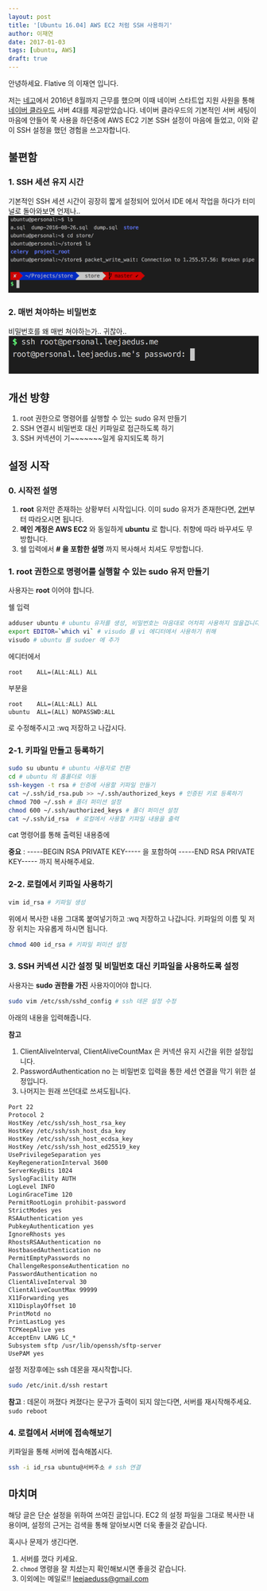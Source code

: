 ```yaml
---
layout: post
title: '[Ubuntu 16.04] AWS EC2 처럼 SSH 사용하기'
author: 이재연
date: 2017-01-03
tags: [ubuntu, AWS]
draft: true
---
```


안녕하세요. Flative 의 이재연 입니다.

저는 [네고](https://www.rocketpunch.com/companies/nego)에서 2016년 8월까지 근무를 했으며 이때 네이버 스타트업 지원 사원을 통해 [네이버 클라우드](https://www.ncloud.com/main/intro) 서버 4대를 제공받았습니다. 네이버 클라우드의 기본적인 서버 세팅이 마음에 안들어 쭉 사용을 하던중에 AWS EC2 기본 SSH 설정이 마음에 들었고, 이와 같이 SSH 설정을 했던 경험을 쓰고자합니다.

## 불편함

### 1. SSH 세션 유지 시간

기본적인 SSH 세션 시간이 굉장히 짧게 설정되어 있어서 IDE 에서 작업을 하다가 터미널로 돌아와보면 언제나..
![](/static/images/2016-09-11-like-aws/broken-pipe.png)

### 2. 매번 쳐야하는 비밀번호

비밀번호를 왜 매번 쳐야하는가.. 귀찮아..
![](/static/images/2016-09-11-like-aws/password.png)

## 개선 방향

1. root 권한으로 명령어를 실행할 수 있는 sudo 유저 만들기
1. SSH 연결시 비밀번호 대신 키파일로 접근하도록 하기
1. SSH 커넥션이 기~~~~~~~일게 유지되도록 하기

## 설정 시작

### 0. 시작전 설명

1. **root** 유저만 존재하는 상황부터 시작입니다. 이미 sudo 유저가 존재한다면, [2번](#Step2)부터 따라오시면 됩니다.
1. **메인 계정은 AWS EC2** 와 동일하게 **ubuntu** 로 합니다. 취향에 따라 바꾸셔도 무방합니다.
1. 쉘 입력에서 **\# 을 포함한 설명** 까지 복사해서 치셔도 무방합니다.

### 1. root 권한으로 명령어를 실행할 수 있는 sudo 유저 만들기

사용자는 **root** 이어야 합니다.

쉘 입력

```sh
adduser ubuntu # ubuntu 유저를 생성, 비밀번호는 마음대로 어차피 사용하지 않을겁니다.
export EDITOR=`which vi` # visudo 를 vi 에디터에서 사용하기 위해
visudo # ubuntu 를 sudoer 에 추가
```

에디터에서

```
root    ALL=(ALL:ALL) ALL
```

부분을

```
root    ALL=(ALL:ALL) ALL
ubuntu  ALL=(ALL) NOPASSWD:ALL
```

로 수정해주시고 :wq 저장하고 나갑시다.

### <a name="Step2"></a>2-1. 키파일 만들고 등록하기

```sh
sudo su ubuntu # ubuntu 사용자로 전환
cd # ubuntu 의 홈폴더로 이동
ssh-keygen -t rsa # 인증에 사용할 키파일 만들기
cat ~/.ssh/id_rsa.pub >> ~/.ssh/authorized_keys # 인증된 키로 등록하기
chmod 700 ~/.ssh # 폴더 퍼미션 설정
chmod 600 ~/.ssh/authorized_keys # 폴더 퍼미션 설정
cat ~/.ssh/id_rsa  # 로컬에서 사용할 키파일 내용을 출력
```

cat 명령어를 통해 출력된 내용중에

**중요** : -----BEGIN RSA PRIVATE KEY----- 을 포함하여 -----END RSA PRIVATE KEY----- 까지 복사﻿해주세요.

### 2-2. 로컬에서 키파일 사용하기

```sh
vim id_rsa # 키파일 생성
```

위에서 복사한 내용 그대록 붙여넣기하고 :wq 저장하고 나갑니다. 키파일의 이름 및 저장 위치는 자유롭게 하시면 됩니다.

```sh
chmod 400 id_rsa # 키파일 퍼미션 설정
```

### 3. SSH 커넥션 시간 설정 및 비밀번호 대신 키파일을 사용하도록 설정

사용자는 **sudo 권한을 가진** 사용자이어야 합니다.

```sh
sudo vim /etc/ssh/sshd_config # ssh 데몬 설정 수정
```

아래의 내용을 입력해줍니다.

**참고**

1. ClientAliveInterval, ClientAliveCountMax 은 커넥션 유지 시간을 위한 설정입니다.
1. PasswordAuthentication no 는 비밀번호 입력을 통한 세션 연결을 막기 위한 설정입니다.
1. 나머지는 원래 쓰던대로 쓰셔도됩니다.

```
Port 22
Protocol 2
HostKey /etc/ssh/ssh_host_rsa_key
HostKey /etc/ssh/ssh_host_dsa_key
HostKey /etc/ssh/ssh_host_ecdsa_key
HostKey /etc/ssh/ssh_host_ed25519_key
UsePrivilegeSeparation yes
KeyRegenerationInterval 3600
ServerKeyBits 1024
SyslogFacility AUTH
LogLevel INFO
LoginGraceTime 120
PermitRootLogin prohibit-password
StrictModes yes
RSAAuthentication yes
PubkeyAuthentication yes
IgnoreRhosts yes
RhostsRSAAuthentication no
HostbasedAuthentication no
PermitEmptyPasswords no
ChallengeResponseAuthentication no
PasswordAuthentication no
ClientAliveInterval 30
ClientAliveCountMax 99999
X11Forwarding yes
X11DisplayOffset 10
PrintMotd no
PrintLastLog yes
TCPKeepAlive yes
AcceptEnv LANG LC_*
Subsystem sftp /usr/lib/openssh/sftp-server
UsePAM yes
```

설정 저장후에는 ssh 데몬을 재시작합니다.

```sh
sudo /etc/init.d/ssh restart
```

**참고** : 데몬이 꺼졌다 켜졌다는 문구가 출력이 되지 않는다면, 서버를 재시작해주세요. `sudo reboot`

### 4. 로컬에서 서버에 접속해보기

키파일을 통해 서버에 접속해봅시다.

```sh
ssh -i id_rsa ubuntu@서버주소 # ssh 연결
```

## 마치며

해당 글은 단순 설정을 위하여 쓰여진 글입니다. EC2 의 설정 파일을 그대로 복사한 내용이며, 설정의 근거는 검색을 통해 알아보시면 더욱 좋을것 같습니다.

혹시나 문제가 생긴다면.

1. 서버를 껐다 키세요.
1. `chmod` 명령을 잘 치셨는지 확인해보시면 좋을것 같습니다.
1. 이외에는 메일로!! <a href="mailto:leejaeduss@gmail.com">leejaeduss@gmail.com</a>
